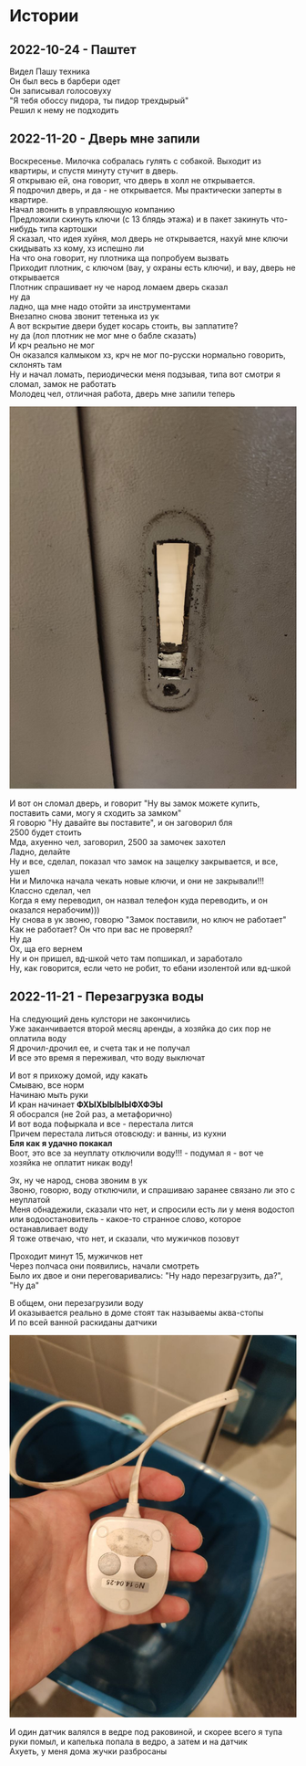 # Истории

## 2022-10-24 - Паштет

Видел Пашу техника<br>
Он был весь в барбери одет<br>
Он записывал голосовуху<br>
"Я тебя обоссу пидора, ты пидор трехдырый"<br>
Решил к нему не подходить<br>

## 2022-11-20 - Дверь мне запили

Воскресенье. Милочка собралась гулять с собакой. Выходит из квартиры, и спустя минуту стучит в дверь.<br>
Я открываю ей, она говорит, что дверь в холл не открывается.<br>
Я подрочил дверь, и да - не открывается. Мы практически заперты в квартире.<br>
Начал звонить в управляющую компанию<br>
Предложили скинуть ключи (с 13 блядь этажа) и в пакет закинуть что-нибудь типа картошки<br>
Я сказал, что идея хуйня, мол дверь не открывается, нахуй мне ключи скидывать хз кому, хз испешно ли<br>
На что она говорит, ну плотника ща попробуем вызвать<br>
Приходит плотник, с ключом (вау, у охраны есть ключи), и вау, дверь не открывается<br>
Плотник спрашивает ну че народ ломаем дверь сказал<br>
ну да<br>
ладно, ща мне надо отойти за инструментами<br>
Внезапно снова звонит тетенька из ук<br>
А вот вскрытие двери будет косарь стоить, вы заплатите?<br>
ну да (лол плотник не мог мне о бабле сказать)<br>
И крч реально не мог<br>
Он оказался калмыком хз, крч не мог по-русски нормально говорить, склонять там<br>
Ну и начал ломать, периодически меня подзывая, типа вот смотри я сломал, замок не работать<br>
Молодец чел, отличная работа, дверь мне запили теперь

![Разъебанная дверь](./door.jpg)

И вот он сломал дверь, и говорит "Ну вы замок можете купить, поставить сами, могу я сходить за замком"<br>
Я говорю "Ну давайте вы поставите", и он заговорил бля<br>
2500 будет стоить<br>
Мда, ахуенно чел, заговорил, 2500 за замочек захотел<br>
Ладно, делайте<br>
Ну и все, сделал, показал что замок на защелку закрывается, и все, ушел <br>
Ни и Милочка начала чекать новые ключи, и они не закрывали!!!<br>
Классно сделал, чел<br>
Когда я ему переводил, он назвал телефон куда переводить, и он оказался нерабочим)))<br>
Ну снова в ук звоню, говорю "Замок поставили, но ключ не работает"<br>
Как не работает? Он что при вас не проверял?<br>
Ну да<br>
Ох, ща его вернем<br>
Ну и он пришел, вд-шкой чето там попшикал, и заработало<br>
Ну, как говорится, если чето не робит, то ебани изолентой или вд-шкой

## 2022-11-21 - Перезагрузка воды

На следующий день кулстори не закончились<br>
Уже заканчивается второй месяц аренды, а хозяйка до сих пор не оплатила воду<br>
Я дрочил-дрочил ее, и счета так и не получал<br>
И все это время я переживал, что воду выключат

И вот я прихожу домой, иду какать<br>
Смываю, все норм<br>
Начинаю мыть руки<br>
И кран начинает **ФХЫХЫЫЫЫФХФЭЫ**<br>
Я обосрался (не 2ой раз, а метафорично)<br>
И вот вода пофыркала и все - перестала лится<br>
Причем перестала литься отовсюду: и ванны, из кухни<br>
**Бля как я удачно покакал**<br>
Воот, это все за неуплату отключили воду!!! - подумал я - вот че хозяйка не оплатит никак воду!

Эх, ну че народ, снова звоним в ук<br>
Звоню, говорю, воду отключили, и спрашиваю заранее связано ли это с неуплатой<br>
Меня обнадежили, сказали что нет, и спросили есть ли у меня водостоп или водоостановитель - какое-то странное слово,
которое останавливает воду<br>
Я тоже отвечаю, что нет, и сказали, что мужичков позовут

Проходит минут 15, мужичков нет<br>
Через полчаса они появились, начали смотреть<br>
Было их двое и они переговаривались: "Ну надо перезагрузить, да?", "Ну да"

В общем, они перезагрузили воду<br>
И оказывается реально в доме стоят так называемы аква-стопы<br>
И по всей ванной раскиданы датчики

![](aqua-stop.jpg)

И один датчик валялся в ведре под раковиной, и скорее всего я тупа руки помыл, и капелька попала в ведро, а затем и на
датчик<br>
Ахуеть, у меня дома жучки разбросаны

